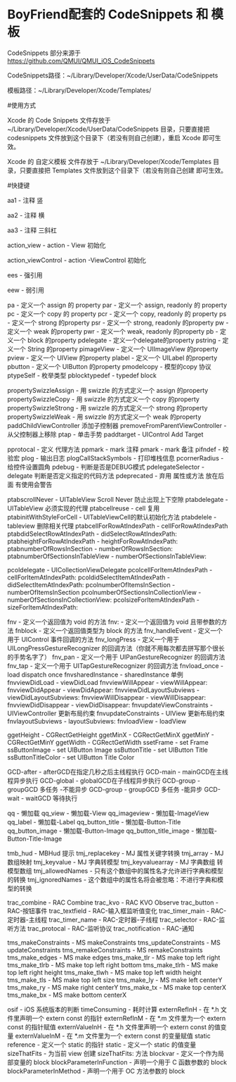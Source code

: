# BoyFriend配套的 CodeSnippets 和 模板

CodeSnippets  部分来源于 https://github.com/QMUI/QMUI_iOS_CodeSnippets

CodeSnippets路径：~/Library/Developer/Xcode/UserData/CodeSnippets

模板路径：~/Library/Developer/Xcode/Templates/

#使用方式

Xcode 的 Code Snippets 文件存放于 ~/Library/Developer/Xcode/UserData/CodeSnippets 目录，只要直接把 codesnippets 文件放到这个目录下（若没有则自己创建），重启 Xcode 即可生效。

Xcode 的 自定义模板 文件存放于 ~/Library/Developer/Xcode/Templates 目录，只要直接把 Templates 文件放到这个目录下（若没有则自己创建 即可生效。

#快捷键

aa1 - 注释 竖

aa2 - 注释 横

aa3 - 注释 三斜杠

action_view - action - View 初始化

action_viewControl - action -ViewControl 初始化

ees - 强引用

eew - 弱引用


pa - 定义一个 assign 的 property
par - 定义一个 assign, readonly 的 property
pc - 定义一个 copy 的 property
pcr - 定义一个 copy, readonly 的 property
ps - 定义一个 strong 的property
psr - 定义一个 strong, readonly 的property
pw - 定义一个 weak 的property
pwr - 定义一个 weak, readonly 的property
pb - 定义一个 block 的property
pdelegate - 定义一个delegate的property
pstring - 定义一个 String 的property
pimageView  - 定义一个 UIImageView 的property
pview - 定义一个 UIView 的property
plabel - 定义一个 UILabel 的property
pbutton  - 定义一个 UIButton 的property
pmodelcopy - 模型的copy 协议
ptypeSelf - 枚举类型
pblocktypedef - typedef block


propertySwizzleAssign - 用 swizzle 的方式定义一个 assign 的property
propertySwizzleCopy - 用 swizzle 的方式定义一个 copy 的property
propertySwizzleStrong - 用 swizzle 的方式定义一个 strong 的property
propertySwizzleWeak - 用 swizzle 的方式定义一个 weak 的property
paddChildViewController 添加子控制器
premoveFromParentViewController - 从父控制器上移除
ptap - 单击手势
paddtarget - UIControl Add Target


pprotocal - 定义 代理方法
ppmark - mark 注释
pmark - mark 备注
pifndef - 校验宏
plog - 输出日志
plogCallStackSymbols - 打印堆栈信息
pcornerRadius - 给控件设置圆角
pdebug - 判断是否是DEBUG模式
pdelegateSelector - delegate 判断是否定义指定的代码方法
pdeprecated - 弃用 属性或方法   放在后面  有使用会警告

ptabscrollNever - UITableView Scroll Never 防止出现上下空隙
ptabdelegate - UITableView 必须实现的代理
ptabcellreuse  - cell 复用
ptabinitWithStyleForCell - UITableViewCell的默认初始化方法
ptabdelele - tableview 删除相关代理
ptabcellForRowAtIndexPath  - cellForRowAtIndexPath 
ptabdidSelectRowAtIndexPath - didSelectRowAtIndexPath:
ptabheightForRowAtIndexPath - heightForRowAtIndexPath:
ptabnumberOfRowsInSection - numberOfRowsInSection:
ptabnumberOfSectionsInTableView - numberOfSectionsInTableView:


pcoldelegate - UICollectionViewDelegate
pcolcellForItemAtIndexPath  - cellForItemAtIndexPath:
pcoldidSelectItemAtIndexPath - didSelectItemAtIndexPath:
pcolnumberOfItemsInSection - numberOfItemsInSection
pcolnumberOfSectionsInCollectionView - numberOfSectionsInCollectionView:
pcolsizeForItemAtIndexPath - sizeForItemAtIndexPath:



fnv - 定义一个返回值为 void 的方法
fnv: - 定义一个返回值为 void 且带参数的方法
fnblock - 定义一个返回值类型为 block 的方法
fnv_handleEvent - 定义一个用于 UIControl 事件回调的方法
fnv_longPress - 定义一个用于 UILongPressGestureRecognizer 的回调方法（你就不用每次都去拼写那个很长的手势名字了）
fnv_pan - 定义一个用于 UIPanGestureRecognizer 的回调方法
fnv_tap - 定义一个用于 UITapGestureRecognizer 的回调方法
fnvload_once - load dispatch once
fnvsharedInstance - sharedInstance 单例
fnvviewDidLoad - viewDidLoad
fnvviewWillAppear - viewWillAppear:
fnvviewDidAppear - viewDidAppear:
fnvviewDidLayoutSubviews - viewDidLayoutSubviews:
fnvviewWillDisappear - viewWillDisappear:
fnvviewDidDisappear - viewDidDisappear:
fnvupdateViewConstraints - UIViewController 更新布局约束
fnvupdateConstraints - UIView 更新布局约束
fnvlayoutSubviews - layoutSubviews:
fnvloadView - loadView


ggetHeight     - CGRectGetHeight
ggetMinX         - CGRectGetMinX
ggetMinY      - CGRectGetMinY
ggetWidth     - CGRectGetWidth
ssetFrame   - set Frame
ssButtonImage - set UIButton Image
ssButtonTitle - set UIButton Title
ssButtonTitleColor - set UIButton Title Color


GCD-after   - afterGCD在指定几秒之后主线程执行
GCD-main    - mainGCD在主线程异步执行
GCD-global  - globalGCD在子线程异步执行
GCD-group   - groupGCD 多任务 -不能异步
GCD-group   - groupGCD 多任务 -能异步
GCD-wait    - waitGCD 等待执行

qq - 懒加载
qq_view - 懒加载-View
qq_imageview - 懒加载-ImageView
qq_label - 懒加载-Label
qq_button_title - 懒加载-Button-Title
qq_button_image - 懒加载-Button-Image
qq_button_title_image - 懒加载-Button-Title-Image


tmb_hud   -  MBHud 提示
tmj_replacekey - MJ 属性关键字转换
tmj_array - MJ 数组映射
tmj_keyvalue  - MJ 字典转模型
tmj_keyvaluearray - MJ 字典数组 转 模型数组
tmj_allowedNames - 只有这个数组中的属性名才允许进行字典和模型的转换
tmj_ignoredNames - 这个数组中的属性名将会被忽略：不进行字典和模型的转换

trac_combine - RAC Combine
trac_kvo - RAC KVO Observe
trac_button - RAC-按钮事件
trac_textfield - RAC-输入框监听值变化
trac_timer_main  - RAC-定时器-主线程
trac_timer_name - RAC-定时器-子线程
trac_selector - RAC-监听方法
trac_protocal - RAC-监听协议
trac_notification - RAC-通知

tms_makeConstraints - MS makeConstraints
tms_updateConstraints - MS updateConstraints
tms_remakeConstraints - MS remakeConstraints
tms_make_edges - MS make edges
tms_make_tlr - MS make top left right
tms_make_tlrb - MS make top left right bottom
tms_make_tlrh - MS make top left right height
tms_make_tlwh - MS make top left width height
tms_make_tls - MS make top left size
tms_make_ly - MS make left centerY
tms_make_ry - MS make right centerY
tms_make_tx - MS make top centerX
tms_make_bx - MS make bottom centerX



osif - iOS 系统版本的判断
timeConsuming - 耗时计算
externRefInH - 在 *.h 文件里声明一个 extern const 的指针
externRefInM - 在 *.m 文件里为一个 extern const 的指针赋值
externValueInH - 在 *.h 文件里声明一个 extern const 的值变量
externValueInM - 在 *.m 文件里为一个 extern const 的变量赋值
static reference - 定义一个 static 的指针
static - 定义一个 static 的值变量
sizeThatFits - 为当前 view 创建 sizeThatFits: 方法
blockvar - 定义一个作为局部变量的 block
blockParameterInFunction - 声明一个用于 C 函数参数的 block
blockParameterInMethod - 声明一个用于 OC 方法参数的 block







